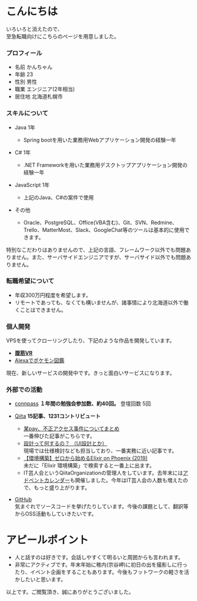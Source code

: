 # こんにちは

いろいろと消えたので、<br>
至急転職向けにこちらのページを用意しました。

### プロフィール

- 名前 かんちゃん
- 年齢 23
- 性別 男性
- 職業 エンジニア(2年相当)
- 居住地 北海道札幌市

### スキルについて

- Java 1年
    - Spring bootを用いた業務用Webアプリケーション開発の経験一年

- C# 1年
    - .NET Frameworkを用いた業務用デスクトップアプリケーション開発の経験一年

- JavaScript 1年
    - 上記のJava、C#の案件で使用

- その他
  - Oracle、PostgreSQL、Office(VBA含む)、Git、SVN、Redmine、Trello、MatterMost、Slack、GoogleChat等のツールは基本的に使用できます。

特別なこだわりはありませんので、上記の言語、フレームワーク以外でも問題ありません。また、サーバサイドエンジニアですが、サーバサイド以外でも問題ありません。

### 転職希望について

- 年収300万円程度を希望します。
- リモートであっても、なくても構いませんが、諸事情により北海道以外で働くことはできません。

### 個人開発
VPSを使ってクローリングしたり、下記のような作品を開発しています。

- **[腹筋VR](https://twitter.com/sapporo_east_k/status/1198983368869863425?s=20)**
- [Alexaでポケモン図鑑](https://twitter.com/sapporo_east_k/status/1205964125249007616?s=20)

現在、新しいサービスの開発中です。きっと面白いサービスになります。

### 外部での活動

- [connpass](https://connpass.com/user/kanchan1996/)
**１年間の勉強会参加数、約40回。**
登壇回数 5回

- [Qiita](https://qiita.com/kanchan-1996)
**15記事、1231コントリビュート**
  - [某pay、不正アクセス事件についてまとめ](https://qiita.com/kanchan-1996/items/1ab5561d61f169cb05b4)<br>
一番伸びた記事がこちらです。
  - [設計って何するの？ （UI設計とか）](https://qiita.com/kanchan-1996/items/f528bffbaccfe325032c)<br>
  現場では仕様検討なども担当しており、一番実務に近い記事です。
  - [【環境構築】ゼロから始めるElixir on Phoenix (2019)](https://qiita.com/kanchan-1996/items/42394f3322654ffbf6ee)<br>
未だに「Elixir 環境構築」で検索すると一番上に出ます。
  - IT芸人会というQiitaOrganizationの管理人をしています。去年末には[アドベントカレンダー](https://qiita.com/advent-calendar/2019/it-geinin)も開催しました。今年はIT芸人会の人数も増えたので、もっと盛り上がります。



- [GitHub](https://github.com/k-horiuchi)<br>
  気まぐれでソースコードを挙げたりしています。今後の課題として、翻訳等からOSS活動もしていきたいです。


# アピールポイント
- 人と話すのは好きです。会話しやすくて明るいと周囲からも言われます。
- 非常にアクティブです。年末年始に稚内(宗谷岬)に初日の出を撮影しに行ったり、イベント企画をすることもあります。今後もフットワークの軽さを活かしたいと思います。


以上です。ご閲覧頂き、誠にありがとうございました。
